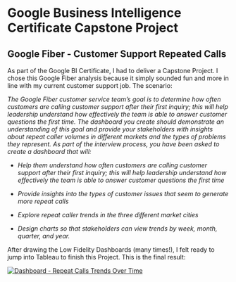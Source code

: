 # Google Business Intelligence Certificate Capstone Project

## Google Fiber - Customer Support Repeated Calls


As part of the Google BI Certificate, I had to deliver a Capstone Project. I chose this Google Fiber analysis because it simply sounded fun and more in line with my current customer support job.
The scenario:

_The Google Fiber customer service team’s goal is to determine how often customers are calling customer support after their first inquiry; this will help leadership understand how effectively the team is able to answer customer questions the first time. The dashboard you create should demonstrate an understanding of this goal and provide your stakeholders with insights about repeat caller volumes in different markets and the types of problems they represent. As part of the interview process, you have been asked to create a dashboard that will:_

+ _Help them understand how often customers are calling customer support after their first inquiry; this will help leadership understand how effectively the team is able to answer customer questions the first time_

+ _Provide insights into the types of customer issues that seem to generate more repeat calls_

+ _Explore repeat caller trends in the three different market cities_

+ _Design charts so that stakeholders can view trends by week, month, quarter, and year._


After drawing the Low Fidelity Dashboards (many times!), I felt ready to jump into Tableau to finish this Project.
This is the final result:

<div class='tableauPlaceholder' id='viz1684700579240' style='position: relative'><noscript><a href='#'><img alt='Dashboard - Repeat Calls Trends Over Time ' src='https:&#47;&#47;public.tableau.com&#47;static&#47;images&#47;Go&#47;Google-BI-Certificate-Capstone-Project-Google-Fiber&#47;Dashboard2&#47;1_rss.png' style='border: none' /></a></noscript><object class='tableauViz'  style='display:none;'><param name='host_url' value='https%3A%2F%2Fpublic.tableau.com%2F' /> <param name='embed_code_version' value='3' /> <param name='site_root' value='' /><param name='name' value='Google-BI-Certificate-Capstone-Project-Google-Fiber&#47;Dashboard2' /><param name='tabs' value='no' /><param name='toolbar' value='yes' /><param name='static_image' value='https:&#47;&#47;public.tableau.com&#47;static&#47;images&#47;Go&#47;Google-BI-Certificate-Capstone-Project-Google-Fiber&#47;Dashboard2&#47;1.png' /> <param name='animate_transition' value='yes' /><param name='display_static_image' value='yes' /><param name='display_spinner' value='yes' /><param name='display_overlay' value='yes' /><param name='display_count' value='yes' /><param name='language' value='pt-BR' /><param name='filter' value='publish=yes' /></object></div>           
